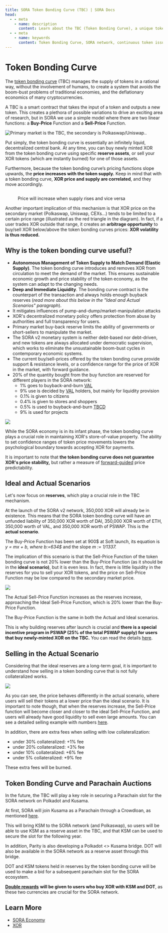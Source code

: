 ```yaml
---
title: SORA Token Bonding Curve (TBC) | SORA Docs
head:
  - - meta
    - name: description
      content: Learn about the TBC (Token Bonding Curve), a unique token model on the SORA network. Discover the features, mechanics, and benefits of the TBC, including its continuous token issuance and bonding curve mechanism. Explore how the TBC fosters liquidity, stability, and community participation within the SORA ecosystem.
  - - meta
    - name: keywords
      content: Token Bonding Curve, SORA network, continuous token issuance, bonding curve mechanism, liquidity, stability, community participation
---
```


# Token Bonding Curve

The [token bonding curve](https://medium.com/coinmonks/token-bonding-curves-explained-7a9332198e0e) (TBC) manages the supply of tokens in a rational way, without the involvement of humans, to create a system that avoids the boom-bust problems of traditional economies, and the deflationary economics of many cryptocurrencies.

A TBC is a smart contract that takes the input of a token and outputs a new token. This creates a plethora of possible variations to drive an exciting area of research, but in SORA we use a simple model where there are two linear functions: a **Buy-Price** Function and a **Sell-Price** Function.

![Primary market is the TBC, the secondary is Polkaswap/Uniswap..](<.gitbook/assets/tbc(2).png>)

Put simply, the token bonding curve is essentially an infinitely liquid, decentralized central bank. At any time, you can buy newly minted XOR from the token bonding curve using specific **reserve assets**, or sell your XOR tokens (which are instantly burned) for one of those assets.

Furthermore, because the token bonding curve’s pricing functions slope upwards, the **price increases with the token supply.** Keep in mind that with a token bonding curve, **XOR price and supply are correlated**, and they move accordingly.

<figure><img src=".gitbook/assets/xor-supply-correct.png" alt=""><figcaption><p>Price will increase when supply rises and vice versa</p></figcaption></figure>

Another important implication of this mechanism is that XOR price on the secondary market (Polkaswap, Uniswap, CEXs...) tends to be limited to a certain price range (illustrated as the red triangle in the diagram). In fact, if a user trades XOR outside that range, it creates an **arbitrage opportunity** to buy/sell XOR below/above the token bonding curves prices: **XOR volatility is thus reduced.**

## Why is the token bonding curve useful?

- **Autonomous Management of Token Supply to Match Demand (Elastic Supply)**. The token bonding curve introduces and removes XOR from circulation to meet the demand of the market. This ensures sustainable economic growth and price stability of the token economy, as the system can adapt to the changing needs.
- **Deep and Immediate Liquidity**. The bonding curve contract is the counterpart of the transaction and always holds enough buyback reserves (_read more about this below in the "Ideal and Actual Scenarios" paragraph_).
- It mitigates influences of pump-and-dump/market-manipulation attacks
- XOR's decentralized monetary policy offers protection from abuse by authorities and full transparency for users.
- Primary market buy-back reserve limits the ability of governments or short-sellers to manipulate the market.
- The SORA v2 monetary system is neither debt-based nor debt-driven, and new tokens are always allocated under democratic supervision, which works to eliminate the unsustainable boom-bust cycles in contemporary economic systems.
- The current buy/sell-prices offered by the token bonding curve provide support & resistance levels, or a confidence range for the price of XOR in the market, with forward guidance.
- 20% of the quantity bought from the buy function are reserved for different players in the SORA network:
  - 1% goes to buyback-and-burn [VAL](./val)
  - 9% use is decided by [VAL](./val) holders, but mainly for liquidity provision
  - 0.1% is given to citizens
  - 0.4% is given to stores and shoppers
  - 0.5% is used to buyback-and-burn [TBCD](./tbcd)
  - 9% is used for projects

![](.gitbook/assets/margin-tbc.png)

While the SORA economy is in its infant phase, the token bonding curve plays a crucial role in maintaining XOR's store-of-value property. The ability to set confidence ranges of token price movements lowers the psychological boundary towards accepting XOR for payments.

It is important to note that **the token bonding curve does not guarantee XOR's price stability,** but rather a measure of [forward-guided](https://www.ecb.europa.eu/explainers/tell-me/html/what-is-forward_guidance.en.html) price predictability.

## Ideal and Actual Scenarios

Let's now focus on **reserves**, which play a crucial role in the TBC mechanism.

At the launch of the SORA v2 network, 350,000 XOR will already be in existence. This means that the SORA token bonding curve will have an unfunded liability of 350,000 XOR worth of DAI, 350,000 XOR worth of ETH, 350,000 worth of VAL, and 350,000 XOR worth of PSWAP. This is the **actual scenario**.

The Buy-Price Function has been set at 900$ at Soft launch, its equation is _y = mx + b, where b:=634$_ and the slope _m := 1/1337._

The implication of this scenario is that the Sell-Price Function of the token bonding curve is not 20% lower than the Buy-Price Function (as it should be in the **ideal scenario)**, but it is even less. In fact, there is little liquidity in the reserves for you to sell your XOR tokens, and the price on Sell-Price Function may be low compared to the secondary market price.

![](<.gitbook/assets/tbc(1).png>)

The Actual Sell-Price Function increases as the reserves increase, approaching the Ideal Sell-Price Function, which is 20% lower than the Buy-Price Function.

The Buy-Price Function is the same in both the Actual and Ideal scenarios.

This is why building reserves after launch is crucial and **there is a special incentive program in PSWAP (25% of the total PSWAP supply) for users that buy newly-minted XOR on the TBC.** You can read the details [here](https://medium.com/polkaswap/pswap-rewards-part-2-the-sora-token-bonding-curve-70fab4c3f1b8).

## Selling in the Actual Scenario

Considering that the ideal reserves are a long-term goal, it is important to understand how selling in a token bonding curve that is not fully collateralized works.

![](.gitbook/assets/tbc.png)

As you can see, the price behaves differently in the actual scenario, where users will sell their tokens at a lower price than the ideal scenario. It is important to note though, that when the reserves increase, the Sell-Price function will become closer and closer to the ideal Sell-Price Function, and users will already have good liquidity to sell even large amounts. You can see a detailed selling example with numbers [here](https://medium.com/polkaswap/pswap-rewards-part-2-the-sora-token-bonding-curve-70fab4c3f1b8).

In addition, there are extra fees when selling with low collateralization:

- under 30% collateralized: +1% fee
- under 20% collateralized: +3% fee
- under 10% collateralized: +6% fee
- under 5% collateralized: +9% fee

These extra fees will be burned.

## Token Bonding Curve and Parachain Auctions

In the future, the TBC will play a key role in securing a Parachain slot for the SORA network on Polkadot and Kusama.

At first, SORA will join Kusama as a Parachain through a Crowdloan, as mentioned [here](https://medium.com/sora-xor/the-sora-network-kusama-parachain-auction-5a6fe3a5f35f?source=user_profile---------0-------------------------------).

This will bring KSM to the SORA network (and Polkaswap), so users will be able to use KSM as a reserve asset in the TBC, and that KSM can be used to secure the slot for the following year.

In addition, Parity is also developing a Polkadot <> Kusama bridge. DOT will also be available in the SORA network as a reserve asset through this bridge.

DOT and KSM tokens held in reserves by the token bonding curve will be used to make a bid for a subsequent parachain slot for the SORA ecosystem.

[**Double rewards**](https://medium.com/polkaswap/pswap-rewards-part-2-the-sora-token-bonding-curve-70fab4c3f1b8) **will be given to users who buy XOR with KSM and DOT**, as these two currencies are crucial for the SORA network.

## Learn More

- [SORA Economy](/sora-economy.md)
- [XOR](/xor.md)
